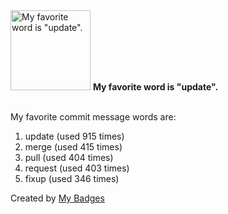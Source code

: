 <img src="https://my-badges.github.io/my-badges/favorite-word.png" alt="My favorite word is &quot;update&quot;." title="My favorite word is &quot;update&quot;." width="128">
<strong>My favorite word is &quot;update&quot;.</strong>
<br><br>

My favorite commit message words are:

1. update (used 915 times)
2. merge (used 415 times)
3. pull (used 404 times)
4. request (used 403 times)
5. fixup (used 346 times)


Created by <a href="https://github.com/my-badges/my-badges">My Badges</a>